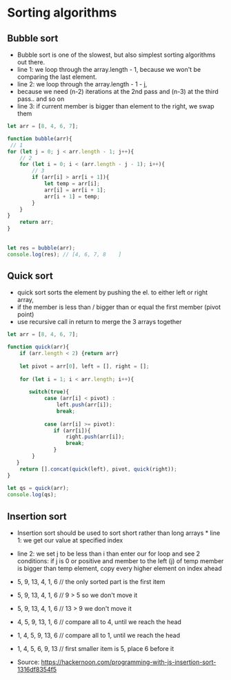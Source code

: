 # Sorting algorithms

## Bubble sort
* Bubble sort is one of the slowest, but also simplest sorting algorithms out there.  
* line 1: we loop through the array.length - 1, because we won't be comparing the last element.
* line 2: we loop through the array.length - 1 - j,
* because we need (n-2) iterations at the 2nd pass and (n-3) at the third pass.. and so on
* line 3: if current member is bigger than element to the right, we swap them

```js
let arr = [8, 4, 6, 7];

function bubble(arr){
 // 1   
for (let j = 0; j < arr.length - 1; j++){
    // 2
    for (let i = 0; i < (arr.length - j - 1); i++){
        // 3
        if (arr[i] > arr[i + 1]){
            let temp = arr[i];
            arr[i] = arr[i + 1];
            arr[i + 1] = temp;
        }
    }
}
    return arr;
}
    
    
let res = bubble(arr);
console.log(res); // [4, 6, 7, 8    ]   
```

## Quick sort
* quick sort sorts the element by pushing the el. to either left or right array,
* if the member is less than / bigger than or equal the first member (pivot point)
* use recursive call in return to merge the 3 arrays together
```js
let arr = [8, 4, 6, 7];

function quick(arr){
    if (arr.length < 2) {return arr}
    
    let pivot = arr[0], left = [], right = [];
    
    for (let i = 1; i < arr.length; i++){
       
       switch(true){
            case (arr[i] < pivot) :
                left.push(arr[i]);
                break;
                
            case (arr[i] >= pivot):
               if (arr[i]){
                   right.push(arr[i]);  
                   break;
               }  
        }
   }
    return [].concat(quick(left), pivot, quick(right));
} 
   
let qs = quick(arr);
console.log(qs);
```

## Insertion sort
* Insertion sort should be used to sort short rather than long arrays
* line 1: we get our value at specified index
* line 2: we set j to be less than i than enter our for loop and see 2 conditions: if j is 0 or positive and member to the left (j) of temp member is bigger than temp  element, copy every higher element on index ahead

* 5, 9, 13, 4, 1, 6 // the only sorted part is the first item
* 5, 9, 13, 4, 1, 6 // 9 > 5 so we don't move it
* 5, 9, 13, 4, 1, 6 // 13 > 9 we don't move it
* 4, 5, 9, 13, 1, 6 // compare all to 4, until we reach the head
* 1, 4, 5, 9, 13, 6 // compare all to 1, until we reach the head
* 1, 4, 5, 6, 9, 13 // first smaller item is 5, place 6 before it

* Source: https://hackernoon.com/programming-with-js-insertion-sort-1316df8354f5
